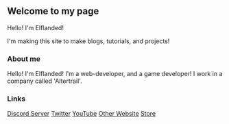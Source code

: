 ## Welcome to my page

Hello! I'm Elflanded!

I'm making this site to make blogs, tutorials, and projects!

### About me

Hello! I'm Elflanded! I'm a web-developer, and a game developer! I work in a company called 'Altertrail'.

### Links
[Discord Server](https://discord.gg/236hMaz)
[Twitter](https://twitter.com/elflanded)
[YouTube](https://youtube.com/elflandedYT)
[Other Website](https://altertrail.com)
[Store](https://elflanded.itch.io)

